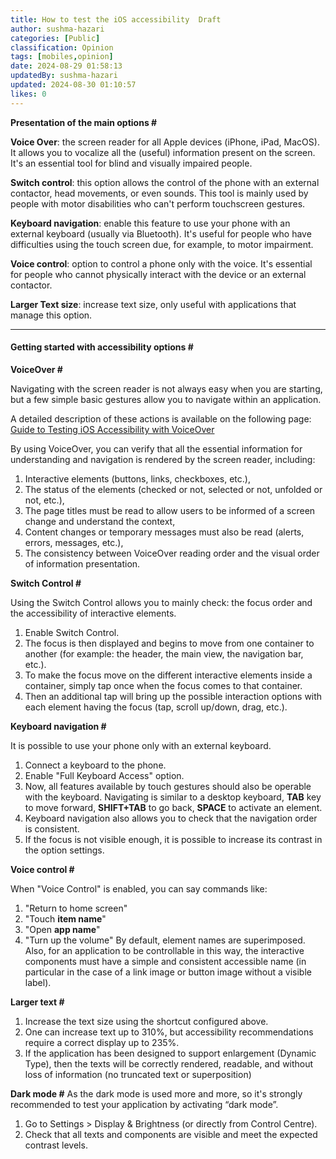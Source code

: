 ```yaml
---
title: How to test the iOS accessibility  Draft
author: sushma-hazari
categories: [Public]
classification: Opinion
tags: [mobiles,opinion]
date: 2024-08-29 01:58:13 
updatedBy: sushma-hazari
updated: 2024-08-30 01:10:57 
likes: 0
---
```


**Presentation of the main options #**

**Voice Over**: the screen reader for all Apple devices (iPhone, iPad, MacOS). It allows you to vocalize all the (useful) information present on the screen. It's an essential tool for blind and visually impaired people.

**Switch control**: this option allows the control of the phone with an external contactor, head movements, or even sounds. This tool is mainly used by people with motor disabilities who can't perform touchscreen gestures.

**Keyboard navigation**: enable this feature to use your phone with an external keyboard (usually via Bluetooth). It's useful for people who have difficulties using the touch screen due, for example, to motor impairment.

**Voice control**: option to control a phone only with the voice. It's essential for people who cannot physically interact with the device or an external contactor.

**Larger Text size**: increase text size, only useful with applications that manage this option.

***
#### **Getting started with accessibility options #**

**VoiceOver #**

Navigating with the screen reader is not always easy when you are starting, but a few simple basic gestures allow you to navigate within an application.

A detailed description of these actions is available on the following page: [Guide to Testing iOS Accessibility with VoiceOver](https://a11y-guidelines.orange.com/en/mobile/ios/voiceover/.)

By using VoiceOver, you can verify that all the essential information for understanding and navigation is rendered by the screen reader, including:

1. Interactive elements (buttons, links, checkboxes, etc.),
2. The status of the elements (checked or not, selected or not, unfolded or not, etc.),
3. The page titles must be read to allow users to be informed of a screen change and understand the context,
4. Content changes or temporary messages must also be read (alerts, errors, messages, etc.),
5. The consistency between VoiceOver reading order and the visual order of information presentation.

**Switch Control #**

Using the Switch Control allows you to mainly check: the focus order and the accessibility of interactive elements.

1. Enable Switch Control.
3. The focus is then displayed and begins to move from one container to another (for example: the header, the main view, the navigation bar, etc.).
5. To make the focus move on the different interactive elements inside a container, simply tap once when the focus comes to that container.
7. Then an additional tap will bring up the possible interaction options with each element having the focus (tap, scroll up/down, drag, etc.).

**Keyboard navigation #**

It is possible to use your phone only with an external keyboard.

1. Connect a keyboard to the phone.
3. Enable "Full Keyboard Access" option.
5. Now, all features available by touch gestures should also be operable with the keyboard. Navigating is similar to a desktop keyboard, **TAB** key to move forward, **SHIFT+TAB** to go back, **SPACE** to activate an element. 
7. Keyboard navigation also allows you to check that the navigation order is consistent.
8. If the focus is not visible enough, it is possible to increase its contrast in the option settings.

**Voice control #**

When "Voice Control" is enabled, you can say commands like:

1. "Return to home screen"
2. "Touch **item name**"
3. "Open **app name**"
4. "Turn up the volume"
By default, element names are superimposed. Also, for an application to be controllable in this way, the interactive components must have a simple and consistent accessible name (in particular in the case of a link image or button image without a visible label).

**Larger text #**

1. Increase the text size using the shortcut configured above.
2. One can increase text up to 310%, but accessibility recommendations require a correct display up to 235%.
3. If the application has been designed to support enlargement (Dynamic Type), then the texts will be correctly rendered, readable, and without loss of information (no truncated text or superposition)

**Dark mode #**
  As the dark mode is used more and more, so it's strongly recommended to test your    application by activating “dark mode”.

1. Go to Settings > Display & Brightness (or directly from Control Centre).
2. Check that all texts and components are visible and meet the expected contrast levels.